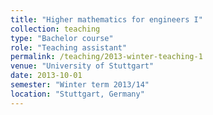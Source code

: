```yaml
---
title: "Higher mathematics for engineers I"
collection: teaching
type: "Bachelor course"
role: "Teaching assistant"
permalink: /teaching/2013-winter-teaching-1
venue: "University of Stuttgart"
date: 2013-10-01
semester: "Winter term 2013/14"
location: "Stuttgart, Germany"
---
```

